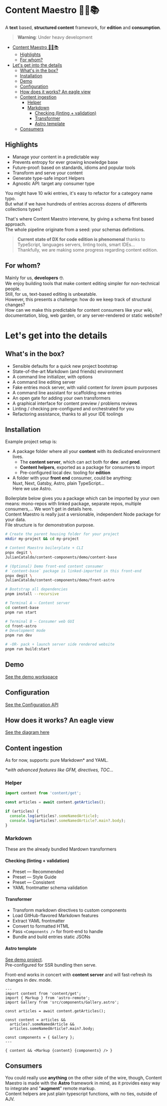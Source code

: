 # Content Maestro 💁‍♂️📚

A **text** based, **structured content** framework, for **edition** and **consumption**.

> **Warning**: Under heavy development

- [Content Maestro 💁‍♂️📚](#content-maestro-️)
  - [Highlights](#highlights)
  - [For whom?](#for-whom)
- [Let's get into the details](#lets-get-into-the-details)
  - [What's in the box?](#whats-in-the-box)
  - [Installation](#installation)
  - [Demo](#demo)
  - [Configuration](#configuration)
  - [How does it works? An eagle view](#how-does-it-works-an-eagle-view)
  - [Content ingestion](#content-ingestion)
    - [Helper](#helper)
    - [Markdown](#markdown)
      - [Checking (linting + validation)](#checking-linting--validation)
      - [Transformer](#transformer)
      - [Astro template](#astro-template)
  - [Consumers](#consumers)

## Highlights

- Manage your content in a predictable way
- Prevents entropy for ever growing knowledge base
- Future-proof: based on standards, idioms and popular tools
- Transform and serve your content
- Generate type-safe import Helpers
- Agnostic API: target any consumer type

You might have 10 wiki entries, it's easy to refactor for a category name typo.  
But what if we have hundreds of entries accross dozens of differents collections types?

That's where Content Maestro intervene, by giving a schema first based approach.  
The whole pipeline originate from a seed: your schemas definitions.

> **Current state of DX for code edition is phenomenal** thanks to TypeScript, languages servers, linting tools, smart IDEs…  
> Thankfully, we are making some progress regarding content edition.

## For whom?

Mainly for us, **developers** 🤓.  
We enjoy building tools that make content editing simpler for non-technical people.  
Still, for us, text-based editing is unbeatable.  
However, this presents a challenge: how do we keep track of structural changes?  
How can we make this predictable for content consumers like your wiki,
documentation, blog, web garden, or any server-rendered or static website?

# Let's get into the details

## What's in the box?

- Sensible defaults for a quick new project bootstrap
- State-of-the-art Markdown (and friends) environment
- A command line initializer, with options
- A command line editing server
- Fake entries mock server, with valid content for _lorem ipsum_ purposes
- A command line assistant for scaffolding new entries
- An open gate for adding your own transformers
- A graphical interface for content preview / problems reviews
- Linting / checking pre-configured and orchestrated for you
- Refactoring assistance, thanks to all your IDE toolings

## Installation

<!-- > **Note**: for using **NPM** insteadof **PNPM**, just remove the **`"p"`** prepended on commands -->

Example project setup is:

- A package folder where all your **content** with its dedicated environment lives.
  - The **content server**, which can act both for **dev**. and **prod**.
  - **Content helpers**, exported as a package for consumers to import
  - Pre-configured local dev. tooling for **edition**
- A folder with your **front end** consumer, could be anything:  
  Nuxt, Next, Gatsby, Astro, plain TypeScript…  
  Here we use Astro.

Boilerplate below gives you a package which can be imported
by your own means: mono-repos with linked package, separate repos, multiple consumers,…
We won't get in details here.  
Content Maestro is really just a versionable, independent Node package for your data.  
File structure is for demonstration purpose.

```sh
# Create the parent housing folder for your project
mkdir my-project && cd my-project

# Content Maestro boilerplate + CLI
pnpx degit \
JulianCataldo/content-components/demo/content-base

# (Optional) Demo front-end content consumer
# `content-base` package is linked-imported in this front-end
pnpx degit \
JulianCataldo/content-components/demo/front-astro

# Bootstrap all dependencies
pnpm install --recursive

# Terminal A — Content server
cd content-base
pnpm run start

# Terminal B — Consumer web GUI
cd front-astro
# Development mode
pnpm run dev

# -OR- pack + launch server side rendered website
pnpm run build:start
```

## Demo

[See the demo workspace](./demo)

## Configuration

[See the Configuration API](./types/config.ts)

## How does it works? An eagle view

[See the diagram here](./docs/how-it-works.md)

## Content ingestion

As for now, supports: pure Markdown\* and YAML.

_\*with advanced features like GFM, directives, TOC…_

### Helper

```ts
import content from 'content/get';

const articles = await content.getArticles();

if (articles) {
  console.log(articles?.someNamedArticle);
  console.log(articles?.someNamedArticle?.main?.body);
}
```

### Markdown

These are the already bundled Mardown transformers

#### Checking (linting + validation)

- Preset — Recommended
- Preset — Style Guide
- Preset — Consistent
- YAML frontmatter schema validation
<!-- - Case police -->

#### Transformer

- Transform markdown directives to custom components
- Load GitHub-flavored Markdown features
- Extract YAML frontmatter
- Convert to formatted HTML
- Pass `<Components />` for front-end to handle
- Bundle and build entries static JSONs

#### Astro template

[See demo project](./demo/front-astro).  
Pre-configured for SSR bundling then serve.

Front-end works in concert with **content server**
and will fast-refresh its changes in dev. mode.

```astro
---
import content from 'content/get';
import { Markup } from 'astro-remote';
import Gallery from 'src/components/Gallery.astro';

const articles = await content.getArticles();

const content = articles &&
  articles?.someNamedArticle &&
  articles.someNamedArticle?.main?.body;

const components = { Gallery };
---

{ content && <Markup {content} {components} /> }
```

## Consumers

You could really use **anything** on
the other side of the wire, though, Content Maestro is made with the **Astro**
framework in mind, as it provides easy way to
integrate and "**augment**" remote markup.  
Content helpers are just plain typescript functions, with no ties, outside of AJV.
